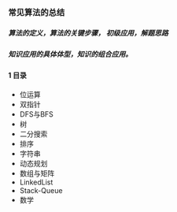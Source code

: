 ### 常见算法的总结

##### 算法的定义，算法的关键步骤，  初级应用，解题思路

##### 知识应用的具体体型，知识的组合应用。

 

####  1 目录

- 位运算
- 双指针
- DFS与BFS
- 树
- 二分搜索
- 排序
- 字符串
- 动态规划
- 数组与矩阵
- LinkedList
- Stack-Queue
- 数学



